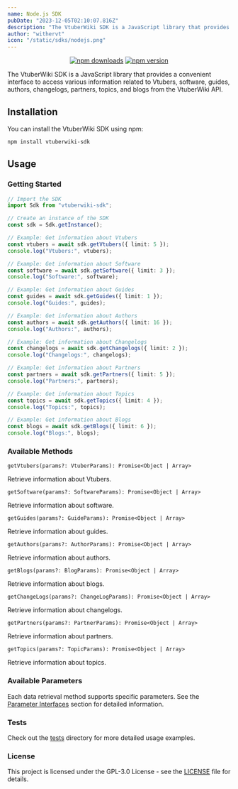 ```yaml
---
name: Node.js SDK
pubDate: "2023-12-05T02:10:07.816Z"
description: "The VtuberWiki SDK is a JavaScript library that provides a convenient interface to access various information related to Vtubers, software, guides, authors, changelogs, partners, topics, and blogs from the VtuberWiki API."
author: "withervt"
icon: "/static/sdks/nodejs.png"
---
```


<div style="text-align: center;">

[![npm downloads](https://img.shields.io/npm/dt/vtuberwiki-sdk)](https://www.npmjs.com/package/vtuberwiki-sdk)
[![npm version](https://img.shields.io/github/package-json/v/vtuberwiki/node-sdk)](https://www.npmjs.com/package/vtuberwiki-sdk)

</div>


The VtuberWiki SDK is a JavaScript library that provides a convenient interface to access various information related to Vtubers, software, guides, authors, changelogs, partners, topics, and blogs from the VtuberWiki API.

## Installation

You can install the VtuberWiki SDK using npm:

```bash
npm install vtuberwiki-sdk
```

## Usage

### Getting Started

```typescript
// Import the SDK
import Sdk from "vtuberwiki-sdk";

// Create an instance of the SDK
const sdk = Sdk.getInstance();

// Example: Get information about Vtubers
const vtubers = await sdk.getVtubers({ limit: 5 });
console.log("Vtubers:", vtubers);

// Example: Get information about Software
const software = await sdk.getSoftware({ limit: 3 });
console.log("Software:", software);

// Example: Get information about Guides
const guides = await sdk.getGuides({ limit: 1 });
console.log("Guides:", guides);

// Example: Get information about Authors
const authors = await sdk.getAuthors({ limit: 16 });
console.log("Authors:", authors);

// Example: Get information about Changelogs
const changelogs = await sdk.getChangelogs({ limit: 2 });
console.log("Changelogs:", changelogs);

// Example: Get information about Partners
const partners = await sdk.getPartners({ limit: 5 });
console.log("Partners:", partners);

// Example: Get information about Topics
const topics = await sdk.getTopics({ limit: 4 });
console.log("Topics:", topics);

// Example: Get information about Blogs
const blogs = await sdk.getBlogs({ limit: 6 });
console.log("Blogs:", blogs);
```

### Available Methods

`getVtubers(params?: VtuberParams): Promise<Object | Array>`

Retrieve information about Vtubers.

`getSoftware(params?: SoftwareParams): Promise<Object | Array>`

Retrieve information about software.

`getGuides(params?: GuideParams): Promise<Object | Array>`

Retrieve information about guides.

`getAuthors(params?: AuthorParams): Promise<Object | Array>`

Retrieve information about authors.

`getBlogs(params?: BlogParams): Promise<Object | Array>`

Retrieve information about blogs.

`getChangeLogs(params?: ChangeLogParams): Promise<Object | Array>`

Retrieve information about changelogs.

`getPartners(params?: PartnerParams): Promise<Object | Array>`

Retrieve information about partners.

`getTopics(params?: TopicParams): Promise<Object | Array>`

Retrieve information about topics.

### Available Parameters

Each data retrieval method supports specific parameters. See the [Parameter Interfaces](https://github.com/vtuberwiki/node-sdk/blob/main/src/interfaces/config/methods.ts) section for detailed information.

### Tests

Check out the [tests](https://github.com/vtuberwiki/node-sdk/blob/main/tests/index.ts) directory for more detailed usage examples.

### License

This project is licensed under the GPL-3.0 License - see the [LICENSE](./LICENSE) file for details.
